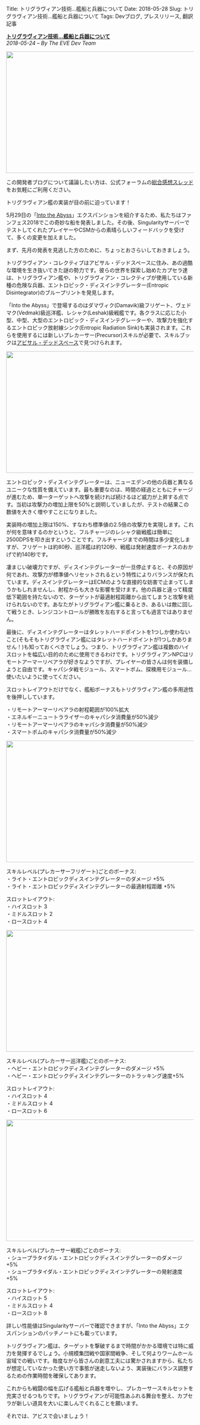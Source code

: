 Title: トリグラヴィアン技術…艦船と兵器について
Date: 2018-05-28
Slug: トリグラヴィアン技術…艦船と兵器について
Tags: Devブログ, プレスリリース, 翻訳記事

<p class="lead"><strong><a href="https://www.eveonline.com/article/p98sxt/triglavian-technology-ships-and-weapons">トリグラヴィアン技術…艦船と兵器について</a></strong><br/>
<em>2018-05-24 – By The EVE Dev Team</em></p>
<p style="margin-bottom: 1em;"><img class="alignnone" height="326" src="https://evekatsu.github.io/parrot-archives/images/トリグラヴィアン技術…艦船と兵器について-1.jpg" width="580"/></p>
<p>この開発者ブログについて議論したい方は、公式フォーラムの<a href="https://forums.eveonline.com/t/dev-blog-triglavian-technology-ships-weapons/78371">総合感想スレッド</a>をお気軽にご利用ください。</p>
<p>トリグラヴィアン艦の実装が目の前に迫っています！</p>
<p>5月29日の「<a href="http://updates.eveonline.com/date/2018-05-29/">Into the Abyss</a>」エクスパンションを紹介するため、私たちはファンフェス2018でこの奇妙な船を発表しました。その後、SingularityサーバーでテストしてくれたプレイヤーやCSMからの素晴らしいフィードバックを受けて、多くの変更を加えました。</p>
<p>まず、先月の発表を見逃した方のために、ちょっとおさらいしておきましょう。</p>
<p>トリグラヴィアン・コレクティブはアビサル・デッドスペースに住み、あの過酷な環境を生き抜いてきた謎の勢力です。彼らの世界を探索し始めたカプセラ達は、トリグラヴィアン艦や、トリグラヴィアン・コレクティブが使用している新種の危険な兵器、エントロピック・ディスインテグレーター(Entropic Disintegrator)のブループリントを発見します。</p>
<p>「Into the Abyss」で登場するのはダマヴィク(Damavik)級フリゲート、ヴェドマク(Vedmak)級巡洋艦、レシャク(Leshak)級戦艦です。各クラスに応じた小型、中型、大型のエントロピック・ディスインテグレーターや、攻撃力を強化するエントロピック放射線シンク(Entropic Radiation Sink)も実装されます。これらを使用するには新しいプレカーサー(Precursor)スキルが必要で、スキルブックは<a href="https://www.eveonline.com/article/p8vv2z/abyssal-deadspace-what-lies-beyond-the-filament">アビサル・デッドスペース</a>で見つけられます。</p>
<p style="margin-bottom: 1em;"><img class="alignnone" height="326" src="https://evekatsu.github.io/parrot-archives/images/トリグラヴィアン技術…艦船と兵器について-2.jpg" width="580"/></p>
<p>エントロピック・ディスインテグレーターは、ニューエデンの他の兵器と異なるユニークな性質を備えています。最も重要なのは、時間の経過とともにチャージが進むため、単一ターゲットへ攻撃を続ければ続けるほど威力が上昇する点です。当初は攻撃力の増加上限を50%と説明していましたが、テストの結果この数値を大きく増やすことになりました。</p>
<p>実装時の増加上限は150%、すなわち標準値の2.5倍の攻撃力を実現します。これが何を意味するのかというと、フルチャージのレシャク級戦艦は簡単に2500DPSを叩き出すということです。フルチャージまでの時間は多少変化しますが、フリゲートは約80秒、巡洋艦は約120秒、戦艦は発射速度ボーナスのおかげで約140秒です。</p>
<p>凄まじい破壊力ですが、ディスインテグレーターが一旦停止すると、その原因が何であれ、攻撃力が標準値へリセットされるという特性によりバランスが保たれています。ディスインテグレーターはECMのような直接的な妨害で止まってしまうかもしれませんし、射程からも大きな影響を受けます。他の兵器と違って精度低下範囲を持たないので、ターゲットが最適射程距離から出てしまうと攻撃を続けられないのです。あなたがトリグラヴィアン艦に乗るとき、あるいは敵に回して戦うとき、レンジコントロールが勝敗を左右すると言っても過言ではありません。</p>
<p>最後に、ディスインテグレーターはタレットハードポイントを1つしか使わないこと(そもそもトリグラヴィアン艦にはタレットハードポイントが1つしかありません！)も知っておくべきでしょう。つまり、トリグラヴィアン艦は複数のハイスロットを幅広い目的のために使用できるわけです。トリグラヴィアンNPCはリモートアーマーリペアラが好きなようですが、プレイヤーの皆さんは何を装備しようと自由です。キャパシタ戦モジュール、スマートボム、探検用モジュール…使いたいように使ってください。</p>
<p>スロットレイアウトだけでなく、艦船ボーナスもトリグラヴィアン艦の多用途性を後押ししています。</p>
<p>・リモートアーマーリペアラの射程範囲が100%拡大<br/>
・エネルギーニュートラライザーのキャパシタ消費量が50%減少<br/>
・リモートアーマーリペアラのキャパシタ消費量が50%減少<br/>
・スマートボムのキャパシタ消費量が50%減少</p>
<p></p>
<p style="margin-bottom: 1em;"><img class="alignnone" height="326" src="https://evekatsu.github.io/parrot-archives/images/トリグラヴィアン技術…艦船と兵器について-3.jpg" width="580"/></p>
<p>スキルレベル(プレカーサーフリゲート)ごとのボーナス:<br/>
・ライト・エントロピックディスインテグレーターのダメージ +5%<br/>
・ライト・エントロピックディスインテグレーターの最適射程距離 +5%</p>
<p>スロットレイアウト:<br/>
・ハイスロット 3<br/>
・ミドルスロット 2<br/>
・ロースロット 4</p>
<p></p>
<p style="margin-bottom: 1em;"><img class="alignnone" height="326" src="https://evekatsu.github.io/parrot-archives/images/トリグラヴィアン技術…艦船と兵器について-4.jpg" width="580"/></p>
<p>スキルレベル(プレカーサー巡洋艦)ごとのボーナス:<br/>
・ヘビー・エントロピックディスインテグレーターのダメージ +5%<br/>
・ヘビー・エントロピックディスインテグレーターのトラッキング速度+5%</p>
<p>スロットレイアウト:<br/>
・ハイスロット 4<br/>
・ミドルスロット 4<br/>
・ロースロット 6</p>
<p></p>
<p style="margin-bottom: 1em;"><img class="alignnone" height="326" src="https://evekatsu.github.io/parrot-archives/images/トリグラヴィアン技術…艦船と兵器について-5.jpg" width="580"/></p>
<p>スキルレベル(プレカーサー戦艦)ごとのボーナス:<br/>
・シュープラタイダル・エントロピックディスインテグレーターのダメージ +5%<br/>
・シュープラタイダル・エントロピックディスインテグレーターの発射速度+5%</p>
<p>スロットレイアウト:<br/>
・ハイスロット 5<br/>
・ミドルスロット 4<br/>
・ロースロット 8</p>
<p>詳しい性能値はSingularityサーバーで確認できますが、「Into the Abyss」エクスパンションのパッチノートにも載っています。</p>
<p>トリグラヴィアン艦は、ターゲットを撃破するまで時間がかかる環境では特に威力を発揮するでしょう。小規模集団戦や国家間戦争、そして何よりワームホール宙域での戦いです。毎度ながら皆さんの創意工夫には驚かされますから、私たちが想定していなかった使い方で事態が迷走しないよう、実装後にバランス調整するための作業時間を確保してあります。</p>
<p>これからも戦闘の幅を広げる艦船と兵器を増やし、プレカーサースキルセットを充実させるつもりです。トリグラヴィアンが可能性あふれる舞台を整え、カプセラが新しい道具を大いに楽しんでくれることを願います。</p>
<p>それでは、アビスで会いましょう！</p>

